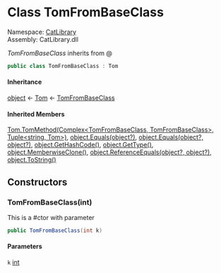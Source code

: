 ﻿# <a id="CatLibrary_TomFromBaseClass"></a> Class TomFromBaseClass

Namespace: [CatLibrary](CatLibrary.md)  
Assembly: CatLibrary.dll  

*TomFromBaseClass* inherits from @

```csharp
public class TomFromBaseClass : Tom
```

#### Inheritance

[object](https://learn.microsoft.com/dotnet/api/system.object) ← 
[Tom](CatLibrary.Tom.md) ← 
[TomFromBaseClass](CatLibrary.TomFromBaseClass.md)

#### Inherited Members

[Tom.TomMethod\(Complex<TomFromBaseClass, TomFromBaseClass\>, Tuple<string, Tom\>\)](CatLibrary.Tom.md\#CatLibrary\_Tom\_TomMethod\_CatLibrary\_Complex\_CatLibrary\_TomFromBaseClass\_CatLibrary\_TomFromBaseClass\_\_System\_Tuple\_System\_String\_CatLibrary\_Tom\_\_), 
[object.Equals\(object?\)](https://learn.microsoft.com/dotnet/api/system.object.equals\#system\-object\-equals\(system\-object\)), 
[object.Equals\(object?, object?\)](https://learn.microsoft.com/dotnet/api/system.object.equals\#system\-object\-equals\(system\-object\-system\-object\)), 
[object.GetHashCode\(\)](https://learn.microsoft.com/dotnet/api/system.object.gethashcode), 
[object.GetType\(\)](https://learn.microsoft.com/dotnet/api/system.object.gettype), 
[object.MemberwiseClone\(\)](https://learn.microsoft.com/dotnet/api/system.object.memberwiseclone), 
[object.ReferenceEquals\(object?, object?\)](https://learn.microsoft.com/dotnet/api/system.object.referenceequals), 
[object.ToString\(\)](https://learn.microsoft.com/dotnet/api/system.object.tostring)

## Constructors

### <a id="CatLibrary_TomFromBaseClass__ctor_System_Int32_"></a> TomFromBaseClass\(int\)

This is a #ctor with parameter

```csharp
public TomFromBaseClass(int k)
```

#### Parameters

`k` [int](https://learn.microsoft.com/dotnet/api/system.int32)

